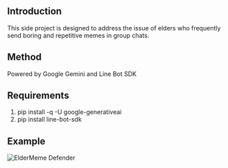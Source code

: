 ## Introduction

This side project is designed to address the issue of elders who frequently send boring and repetitive memes in group chats.

## Method

Powered by Google Gemini and Line Bot SDK

## Requirements

1. pip install -q -U google-generativeai
2. pip install line-bot-sdk

## Example

![ElderMeme Defender](https://github.com/jason3067812/ElderMeme_Defender/assets/56544982/ea79efc0-2f1d-49b7-99a8-da57715715fa)


